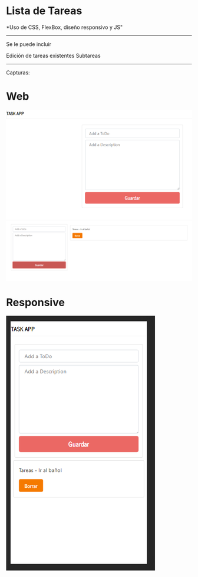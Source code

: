 # Lista de Tareas
*Uso de CSS, FlexBox, diseño responsivo y JS"
* * * 

Se le puede incluir

Edición de tareas existentes
Subtareas

* * * 
Capturas:

# Web
![](img/1.png)
![](img/2.png)

# Responsive

![](img/3.png)

